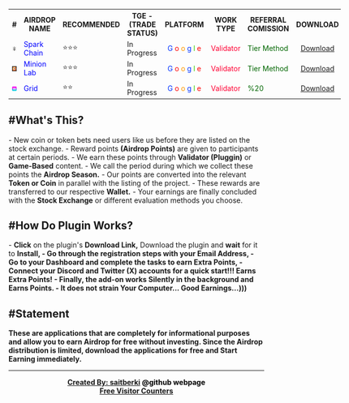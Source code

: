 <table style="width:130%">
  <tr>
    <th><center>#</center></th>
    <th><center>AIRDROP NAME</center></th>
    <th><center>RECOMMENDED</center></th>
    <th><center>TGE - (TRADE STATUS)</center></th>
    <th><center>PLATFORM</center></th>
    <th><center>WORK TYPE</center></th>
    <th><center>REFERRAL COMISSION</center></th>
    <th><center>DOWNLOAD</center></th>
  </tr>
  
 <tr>
    <td> <img src="https://github.com/saitberki/Airdrop/blob/main/Spark.PNG?raw=true" alt=""/> </td>
    <td><font color="#0000FF"> Spark Chain </font></td>
    <td>⭐⭐⭐</td>
    <td>In Progress</td>
    <td><center><font color="#0033FF"> G </font><font color="#FF0000"> o </font><font color="#FF9900"> o </font><font color="#0033FF"> g </font><font color="#33CC00"> l </font><font color="#FF0000"> e </font></center></td>
    <td><font color="#FF0033"><center>Validator</center></font> </td>
    <td><font color="#006600"> Tier Method </font> </td>
    <td><a href="https://sparkchain.ai/register/?r=46730414" target="_blank"><u><center>Download</center></u></a></td> 
    </tr>

  <tr>
    <td> <img src="https://github.com/saitberki/Airdrop/blob/main/Minionlab.PNG?raw=true" alt=""/> </td>
    <td><font color="#0000FF"> Minion Lab </font></td>
    <td>⭐⭐⭐</td>
    <td>In Progress</td>
    <td><center><font color="#0033FF"> G </font><font color="#FF0000"> o </font><font color="#FF9900"> o </font><font color="#0033FF"> g </font><font color="#33CC00"> l </font><font color="#FF0000"> e </font></center></td>
    <td><font color="#FF0033"><center>Validator</center></font> </td>
    <td><font color="#006600"> Tier Method </font> </td>
    <td><a href="https://app.minionlab.ai/?referralCode=GYylLsjb" target="_blank"><u><center>Download</center></u></a></td>
    </tr>     

  <tr>
    <td> <img src="https://github.com/saitberki/Airdrop/blob/main/Grid.PNG?raw=true" alt=""/> </td>
    <td><font color="#0000FF"> Grid </font></td>
    <td>⭐⭐</td>
    <td>In Progress</td>
    <td><center><font color="#0033FF"> G </font><font color="#FF0000"> o </font><font color="#FF9900"> o </font><font color="#0033FF"> g </font><font color="#33CC00"> l </font><font color="#FF0000"> e </font></center></td>
    <td><font color="#FF0033"><center>Validator</center></font> </td>
    <td><font color="#006600"> %20 </font> </td>
    <td><a href="https://sso.getgrid.ai/registration?referral_code=5ea3924" target="_blank"><u><center>Download</center></u></a></td> 
  </tr>
</table>

<h2>#What's This?</h2>
- New coin or token bets need users like us before they are listed on the stock exchange.
- Reward points <b>(Airdrop Points)</b> are given to participants at certain periods. 
- We earn these points through <b>Validator (Pluggin)</b> or <b>Game-Based</b> content.
- We call the period during which we collect these points the <b>Airdrop Season.</b>
- Our points are converted into the relevant <b>Token or Coin</b> in parallel with the listing of the project.
- These rewards are transferred to our respective <b>Wallet.</b>
- Your earnings are finally concluded with the <b>Stock Exchange</b> or different evaluation methods you choose.

<h2>#How Do Plugin Works? </h2>
- <b>Click</b> on the plugin's <b>Download Link,</b> Download the plugin and <b>wait</b> for it to <b>Install,
- Go through the registration steps with your <b>Email Address,</b>
- Go to your <b>Dashboard</b> and complete the tasks to earn <b>Extra Points,</b>
- Connect your <b>Discord</b> and <b>Twitter (X)</b> accounts for a quick start!!! <b>Earns Extra Points!</b>
- <b>Finally,</b> the add-on works <b>Silently</b> in the background and <b>Earns Points.</b> 
- It does not strain <b>Your Computer...</b> <b>Good Earnings...)))</b>

<h2>#Statement</h2>
These are applications that are completely for informational purposes and allow you to earn <b>Airdrop</b> for free without investing. Since the <b>Airdrop</b> distribution is limited, download the applications for free and <b>Start Earning</b> immediately.

<hr>
<center>
<a href="https://github.com/saitberki" target="_blank">Created By: saitberki</a> <font color="black"> @github webpage </font>
</center>

<center>
<a href='https://www.free-counters.org/'>Free Visitor Counters</a> <script type='text/javascript' src='https://www.freevisitorcounters.com/auth.php?id=95b9f5a89a9aa009c4662b205128af7a11aea757'></script> <script type="text/javascript" src="https://www.freevisitorcounters.com/en/home/counter/1290287/t/9"></script>
</center>

<script type="text/javascript" src="https://platform-api.sharethis.com/js/sharethis.js#property=67540d39231a330012e9230e&product=sticky-share-buttons&source=platform" async="async"></script>
